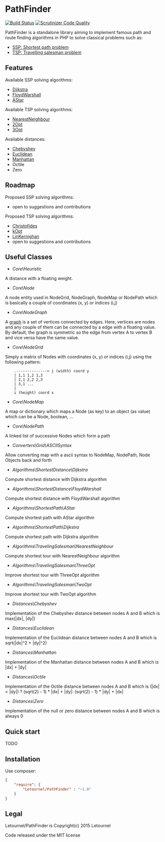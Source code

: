 PathFinder
=========
[![Build Status](https://travis-ci.org/letournel/path-finder.svg?branch=master)](https://travis-ci.org/letournel/path-finder)
[![Scrutinizer Code Quality](https://scrutinizer-ci.com/g/letournel/path-finder/badges/quality-score.png?b=master)](https://scrutinizer-ci.com/g/letournel/path-finder/?branch=master)

PathFinder is a standalone library aiming to implement famous path and route finding algorithms in PHP to solve classical problems such as:
* [SSP: Shortest path problem](http://en.wikipedia.org/wiki/Shortest_path_problem)
* [TSP: Travelling salesman problem](http://en.wikipedia.org/wiki/Travelling_salesman_problem)

Features
--------

Available SSP solving algorithms:
* [Dijkstra](http://en.wikipedia.org/wiki/Dijkstra%27s_algorithm)
* [FloydWarshall](http://en.wikipedia.org/wiki/Floyd%E2%80%93Warshall_algorithm)
* [AStar](http://en.wikipedia.org/wiki/A*_search_algorithm)

Available TSP solving algorithms:
* [NearestNeighbour](http://en.wikipedia.org/wiki/Nearest_neighbour_algorithm)
* [2Opt](http://en.wikipedia.org/wiki/2-opt)
* [3Opt](http://en.wikipedia.org/wiki/3-opt)

Available distances:
* [Chebyshev](http://en.wikipedia.org/wiki/Chebyshev_distance)
* [Euclidean](http://en.wikipedia.org/wiki/Euclidean_distance)
* [Manhattan](http://en.wikipedia.org/wiki/Manhattan_distance)
* Octile
* Zero

Roadmap
-------

Proposed SSP solving algorithms:
* open to suggestions and contributions

Proposed TSP solving algorithms:
* [Christofides](http://en.wikipedia.org/wiki/Christofides_algorithm)
* [kOpt](http://en.wikipedia.org/wiki/k-opt)
* [LinKernighan](http://en.wikipedia.org/wiki/Lin%E2%80%93Kernighan_heuristic)
* open to suggestions and contributions

Useful Classes
--------------
* *Core\Heuristic*

A distance with a floating weight.

* *Core\Node*

A node entity used in NodeGrid, NodeGraph, NodeMap or NodePath which is basically a couple of coordinates (x, y) or indices (i,j)

* *Core\NodeGraph*

A [graph](http://en.wikipedia.org/wiki/Graph_(mathematics)) is a set of vertices connected by edges.
Here, vertices are nodes and any couple of them can be connected by a edge with a floating value. By default, the graph is symmetric so the edge from vertex A to vertex B and vice versa have the same value.

* *Core\NodeGrid*

Simply a matrix of Nodes with coordinates (x, y) or indices (i,j) using the following pattern:
```
    .--------------> j (width) coord y
    | 1,1 1,2 1,3
    | 2,1 2,2 2,3
    | 3,1 ...
    |
    i (height) coord x
```

* *Core\NodeMap*

A map or dictionary which maps a Node (as key) to an object (as value) which can be a Node, boolean, ...

* *Core\NodePath*

A linked list of successive Nodes which form a path

* *Converters\Grid\ASCIISyntax*

Allow converting map with a ascii syntax to NodeMap, NodePath, Node Objects back and forth

* *Algorithms\ShortestDistance\Dijkstra*

Compute shortest distance with Dijkstra algorithm

* *Algorithms\ShortestDistance\FloydWarshall*

Compute shortest distance with FloydWarshall algorithm

* *Algorithms\ShortestPath\AStar*

Compute shortest path with AStar algorithm

* *Algorithms\ShortestPath\Dijkstra*

Compute shortest path with Dijkstra algorithm

* *Algorithms\TravelingSalesman\NearestNeighbour*

Compute shortest tour with NearestNeighbour algorithm

* *Algorithms\TravelingSalesman\ThreeOpt*

Improve shortest tour with ThreeOpt algorithm

* *Algorithms\TravelingSalesman\TwoOpt*

Improve shortest tour with TwoOpt algorithm

* *Distances\Chebyshev*

Implementation of the Chebyshev distance between nodes A and B which is max(|dx|, |dy|)

* *Distances\Euclidean*

Implementation of the Euclidean distance between nodes A and B which is sqrt(|dx|^2 + |dy|^2)

* *Distances\Manhattan*

Implementation of the Manhattan distance between nodes A and B which is |dx| + |dy|

* *Distances\Octile*

Implementation of the Octile distance between nodes A and B which is (|dx| < |dy|) ? (sqrt(2) - 1) * |dx| + |dy|: (sqrt(2) - 1) * |dy| + |dx|

* *Distances\Zero*

Implementation of the null or zero distance between nodes A and B which is always 0


Quick start
-----------

TODO

Installation
------------
Use composer:
```json
{
    "require": {
        "Letournel/PathFinder" : "~1.0"
    }
}
```

Legal
-----
Letournel/PathFinder is Copyright(c) 2015 Letournel

Code released under the MIT license
